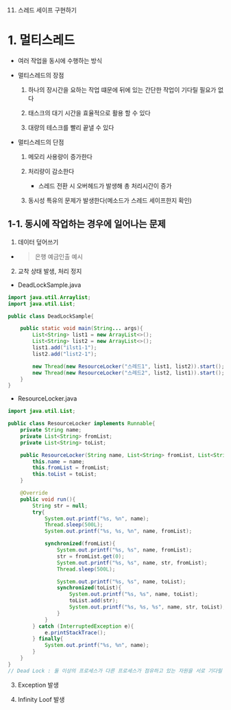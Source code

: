 11. 스레드 세이프 구현하기

# 1. 멀티스레드

- 여러 작업을 동시에 수행하는 방식
- 멀티스레드의 장점

    1. 하나의 장시간을 요하는 작업 떄문에 뒤에 있는 간단한 작업이 기다릴 필요가 없다

    2. 태스크의 대기 시간을 효율적으로 활용 할 수 있다

    3. 대량의 테스크를 빨리 끝낼 수 있다

- 멀티스레드의 단점

    1. 메모리 사용량이 증가한다

    2. 처리량이 감소한다

        - 스레드 전환 시 오버헤드가 발생해 총 처리시간이 증가

    3. 동시성 특유의 문제가 발생한다(메소드가 스레드 세이프한지 확인)

## 1-1. 동시에 작업하는 경우에 일어나는 문제

1. 데이터 덮어쓰기

- >은행 예금인출 예시

2. 교착 상태 발생, 처리 정지

- DeadLockSample.java
```java
import java.util.Arraylist;
import java.util.List;

public class DeadLockSample{

    public static void main(String... args){
        List<String> list1 = new ArrayList<>();
        List<String> list2 = new ArrayList<>();
        list1.add("ilst1-1");
        list2.add("list2-1");

        new Thread(new ResourceLocker("스레드1", list1, list2)).start(); // list1에서 객체를 취득해 list2에 기록
        new Thread(new ResourceLocker("스레드2", list2, list1)).start(); // list2에서 객체를 취득해 list1에 기록
    }
}
```

- ResourceLocker.java
```java
import java.util.List;

public class ResourceLocker implements Runnable{
    private String name;
    private List<String> fromList;
    private List<String> toList;

    public ResourceLocker(String name, List<String> fromList, List<String> toList){
        this.name = name;
        this.fromList = fromList;
        this.toList = toList;
    }

    @Override
    public void run(){
        String str = null;
        try{
            System.out.printf("%s, %n", name);
            Thread.sleep(500L);
            System.out.printf("%s, %s, %n", name, fromList);

            synchronized(fromList){
                System.out.printf("%s, %s", name, fromList);
                str = fromList.get(0);
                System.out.printf("%s, %s", name, str, fromList);
                Thread.sleep(500L);

                System.out.printf("%s, %s", name, toList);
                synchronized(toList){
                    System.out.printf("%s, %s", name, toList);
                    toList.add(str);
                    System.out.printf("%s, %s, %s", name, str, toList);
                }
            }
        } catch (InterruptedException e){
            e.printStackTrace();
        } finally{
            System.out.printf("%s, %n", name);
        }
    }
}
// Dead Lock : 둘 이상의 프로세스가 다른 프로세스가 점유하고 있는 자원을 서로 기다릴 때 무한 대기에 빠지는 상태
```

3. Exception 발생

4. Infinity Loof 발생